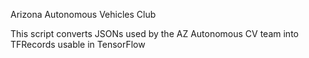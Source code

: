 Arizona Autonomous Vehicles Club

This script converts JSONs used by the AZ Autonomous CV team into TFRecords usable in TensorFlow
